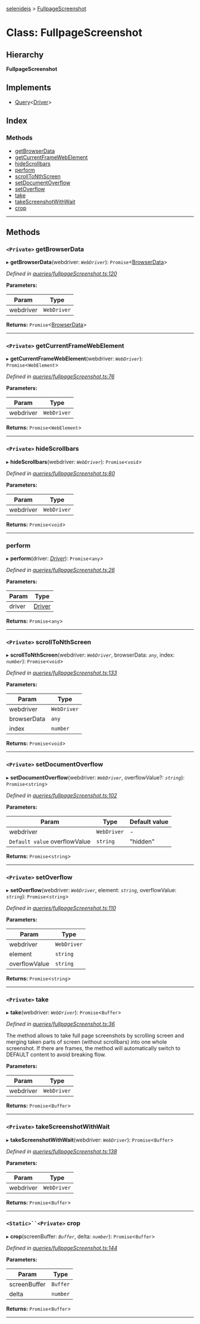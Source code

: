 [selenidejs](../README.md) > [FullpageScreenshot](../classes/fullpagescreenshot.md)

# Class: FullpageScreenshot

## Hierarchy

**FullpageScreenshot**

## Implements

* [Query](../interfaces/query.md)<[Driver](driver.md)>

## Index

### Methods

* [getBrowserData](fullpagescreenshot.md#getbrowserdata)
* [getCurrentFrameWebElement](fullpagescreenshot.md#getcurrentframewebelement)
* [hideScrollbars](fullpagescreenshot.md#hidescrollbars)
* [perform](fullpagescreenshot.md#perform)
* [scrollToNthScreen](fullpagescreenshot.md#scrolltonthscreen)
* [setDocumentOverflow](fullpagescreenshot.md#setdocumentoverflow)
* [setOverflow](fullpagescreenshot.md#setoverflow)
* [take](fullpagescreenshot.md#take)
* [takeScreenshotWithWait](fullpagescreenshot.md#takescreenshotwithwait)
* [crop](fullpagescreenshot.md#crop)

---

## Methods

<a id="getbrowserdata"></a>

### `<Private>` getBrowserData

▸ **getBrowserData**(webdriver: *`WebDriver`*): `Promise`<[BrowserData](../#browserdata)>

*Defined in [queries/fullpageScreenshot.ts:120](https://github.com/KnowledgeExpert/selenidejs/blob/master/lib/queries/fullpageScreenshot.ts#L120)*

**Parameters:**

| Param | Type |
| ------ | ------ |
| webdriver | `WebDriver` |

**Returns:** `Promise`<[BrowserData](../#browserdata)>

___
<a id="getcurrentframewebelement"></a>

### `<Private>` getCurrentFrameWebElement

▸ **getCurrentFrameWebElement**(webdriver: *`WebDriver`*): `Promise`<`WebElement`>

*Defined in [queries/fullpageScreenshot.ts:76](https://github.com/KnowledgeExpert/selenidejs/blob/master/lib/queries/fullpageScreenshot.ts#L76)*

**Parameters:**

| Param | Type |
| ------ | ------ |
| webdriver | `WebDriver` |

**Returns:** `Promise`<`WebElement`>

___
<a id="hidescrollbars"></a>

### `<Private>` hideScrollbars

▸ **hideScrollbars**(webdriver: *`WebDriver`*): `Promise`<`void`>

*Defined in [queries/fullpageScreenshot.ts:80](https://github.com/KnowledgeExpert/selenidejs/blob/master/lib/queries/fullpageScreenshot.ts#L80)*

**Parameters:**

| Param | Type |
| ------ | ------ |
| webdriver | `WebDriver` |

**Returns:** `Promise`<`void`>

___
<a id="perform"></a>

###  perform

▸ **perform**(driver: *[Driver](driver.md)*): `Promise`<`any`>

*Defined in [queries/fullpageScreenshot.ts:26](https://github.com/KnowledgeExpert/selenidejs/blob/master/lib/queries/fullpageScreenshot.ts#L26)*

**Parameters:**

| Param | Type |
| ------ | ------ |
| driver | [Driver](driver.md) |

**Returns:** `Promise`<`any`>

___
<a id="scrolltonthscreen"></a>

### `<Private>` scrollToNthScreen

▸ **scrollToNthScreen**(webdriver: *`WebDriver`*, browserData: *`any`*, index: *`number`*): `Promise`<`void`>

*Defined in [queries/fullpageScreenshot.ts:133](https://github.com/KnowledgeExpert/selenidejs/blob/master/lib/queries/fullpageScreenshot.ts#L133)*

**Parameters:**

| Param | Type |
| ------ | ------ |
| webdriver | `WebDriver` |
| browserData | `any` |
| index | `number` |

**Returns:** `Promise`<`void`>

___
<a id="setdocumentoverflow"></a>

### `<Private>` setDocumentOverflow

▸ **setDocumentOverflow**(webdriver: *`WebDriver`*, overflowValue?: *`string`*): `Promise`<`string`>

*Defined in [queries/fullpageScreenshot.ts:102](https://github.com/KnowledgeExpert/selenidejs/blob/master/lib/queries/fullpageScreenshot.ts#L102)*

**Parameters:**

| Param | Type | Default value |
| ------ | ------ | ------ |
| webdriver | `WebDriver` | - |
| `Default value` overflowValue | `string` | &quot;hidden&quot; |

**Returns:** `Promise`<`string`>

___
<a id="setoverflow"></a>

### `<Private>` setOverflow

▸ **setOverflow**(webdriver: *`WebDriver`*, element: *`string`*, overflowValue: *`string`*): `Promise`<`string`>

*Defined in [queries/fullpageScreenshot.ts:110](https://github.com/KnowledgeExpert/selenidejs/blob/master/lib/queries/fullpageScreenshot.ts#L110)*

**Parameters:**

| Param | Type |
| ------ | ------ |
| webdriver | `WebDriver` |
| element | `string` |
| overflowValue | `string` |

**Returns:** `Promise`<`string`>

___
<a id="take"></a>

### `<Private>` take

▸ **take**(webdriver: *`WebDriver`*): `Promise`<`Buffer`>

*Defined in [queries/fullpageScreenshot.ts:36](https://github.com/KnowledgeExpert/selenidejs/blob/master/lib/queries/fullpageScreenshot.ts#L36)*

The method allows to take full page screenshots by scrolling screen and merging taken parts of screen (without scrollbars) into one whole screenshot. If there are frames, the method will automatically switch to DEFAULT content to avoid breaking flow.

**Parameters:**

| Param | Type |
| ------ | ------ |
| webdriver | `WebDriver` |

**Returns:** `Promise`<`Buffer`>

___
<a id="takescreenshotwithwait"></a>

### `<Private>` takeScreenshotWithWait

▸ **takeScreenshotWithWait**(webdriver: *`WebDriver`*): `Promise`<`Buffer`>

*Defined in [queries/fullpageScreenshot.ts:138](https://github.com/KnowledgeExpert/selenidejs/blob/master/lib/queries/fullpageScreenshot.ts#L138)*

**Parameters:**

| Param | Type |
| ------ | ------ |
| webdriver | `WebDriver` |

**Returns:** `Promise`<`Buffer`>

___
<a id="crop"></a>

### `<Static>``<Private>` crop

▸ **crop**(screenBuffer: *`Buffer`*, delta: *`number`*): `Promise`<`Buffer`>

*Defined in [queries/fullpageScreenshot.ts:144](https://github.com/KnowledgeExpert/selenidejs/blob/master/lib/queries/fullpageScreenshot.ts#L144)*

**Parameters:**

| Param | Type |
| ------ | ------ |
| screenBuffer | `Buffer` |
| delta | `number` |

**Returns:** `Promise`<`Buffer`>

___


